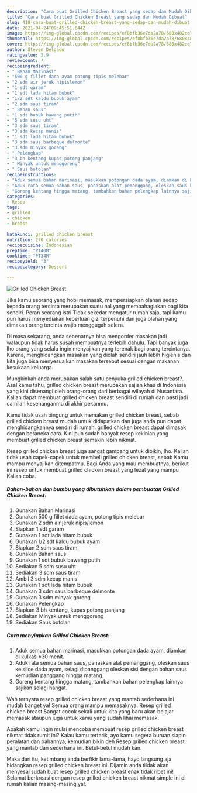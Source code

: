 ```yaml
---
description: "Cara buat Grilled Chicken Breast yang sedap dan Mudah Dibuat"
title: "Cara buat Grilled Chicken Breast yang sedap dan Mudah Dibuat"
slug: 418-cara-buat-grilled-chicken-breast-yang-sedap-dan-mudah-dibuat
date: 2021-04-24T09:45:51.644Z
image: https://img-global.cpcdn.com/recipes/ef8bfb36e7da2a78/680x482cq70/grilled-chicken-breast-foto-resep-utama.jpg
thumbnail: https://img-global.cpcdn.com/recipes/ef8bfb36e7da2a78/680x482cq70/grilled-chicken-breast-foto-resep-utama.jpg
cover: https://img-global.cpcdn.com/recipes/ef8bfb36e7da2a78/680x482cq70/grilled-chicken-breast-foto-resep-utama.jpg
author: Steven Delgado
ratingvalue: 3.9
reviewcount: 7
recipeingredient:
- " Bahan Marinasi"
- "500 g fillet dada ayam potong tipis melebar"
- "2 sdm air jeruk nipislemon"
- "1 sdt garam"
- "1 sdt lada hitam bubuk"
- "1/2 sdt kaldu bubuk ayam"
- "2 sdm saus tiram"
- " Bahan saus"
- "1 sdt bubuk bawang putih"
- "5 sdm susu uht"
- "3 sdm saus tiram"
- "3 sdm kecap manis"
- "1 sdt lada hitam bubuk"
- "3 sdm saus barbeque delmonte"
- "3 sdm minyak goreng"
- " Pelengkap"
- "3 bh kentang kupas potong panjang"
- " Minyak untuk menggoreng"
- " Saus botolan"
recipeinstructions:
- "Aduk semua bahan marinasi, masukkan potongan dada ayam, diamkan di kulkas ±30 menit."
- "Aduk rata semua bahan saus, panaskan alat pemanggang, oleskan saus ke slice dada ayam, selagi dipanggang oleskan sisi dengan bahan saus kemudian panggang hingga matang."
- "Goreng kentang hingga matang, tambahkan bahan pelengkap lainnya sajikan selagi hangat."
categories:
- Resep
tags:
- grilled
- chicken
- breast

katakunci: grilled chicken breast 
nutrition: 270 calories
recipecuisine: Indonesian
preptime: "PT40M"
cooktime: "PT34M"
recipeyield: "3"
recipecategory: Dessert

---
```



![Grilled Chicken Breast](https://img-global.cpcdn.com/recipes/ef8bfb36e7da2a78/680x482cq70/grilled-chicken-breast-foto-resep-utama.jpg)

Jika kamu seorang yang hobi memasak, mempersiapkan olahan sedap kepada orang tercinta merupakan suatu hal yang membahagiakan bagi kita sendiri. Peran seorang istri Tidak sekedar mengatur rumah saja, tapi kamu pun harus menyediakan keperluan gizi terpenuhi dan juga olahan yang dimakan orang tercinta wajib menggugah selera.

Di masa  sekarang, anda sebenarnya bisa mengorder masakan jadi walaupun tidak harus susah membuatnya terlebih dahulu. Tapi banyak juga lho orang yang selalu ingin menyajikan yang terenak bagi orang tercintanya. Karena, menghidangkan masakan yang diolah sendiri jauh lebih higienis dan kita juga bisa menyesuaikan masakan tersebut sesuai dengan makanan kesukaan keluarga. 



Mungkinkah anda merupakan salah satu penyuka grilled chicken breast?. Asal kamu tahu, grilled chicken breast merupakan sajian khas di Indonesia yang kini disenangi oleh orang-orang dari berbagai wilayah di Nusantara. Kalian dapat membuat grilled chicken breast sendiri di rumah dan pasti jadi camilan kesenanganmu di akhir pekanmu.

Kamu tidak usah bingung untuk memakan grilled chicken breast, sebab grilled chicken breast mudah untuk didapatkan dan juga anda pun dapat menghidangkannya sendiri di rumah. grilled chicken breast dapat dimasak dengan beraneka cara. Kini pun sudah banyak resep kekinian yang membuat grilled chicken breast semakin lebih nikmat.

Resep grilled chicken breast juga sangat gampang untuk dibikin, lho. Kalian tidak usah capek-capek untuk membeli grilled chicken breast, sebab Kamu mampu menyajikan ditempatmu. Bagi Anda yang mau membuatnya, berikut ini resep untuk membuat grilled chicken breast yang lezat yang mampu Kalian coba.

<!--inarticleads1-->

##### Bahan-bahan dan bumbu yang dibutuhkan dalam pembuatan Grilled Chicken Breast:

1. Gunakan  Bahan Marinasi
1. Gunakan 500 g fillet dada ayam, potong tipis melebar
1. Gunakan 2 sdm air jeruk nipis/lemon
1. Siapkan 1 sdt garam
1. Gunakan 1 sdt lada hitam bubuk
1. Gunakan 1/2 sdt kaldu bubuk ayam
1. Siapkan 2 sdm saus tiram
1. Gunakan  Bahan saus
1. Gunakan 1 sdt bubuk bawang putih
1. Sediakan 5 sdm susu uht
1. Sediakan 3 sdm saus tiram
1. Ambil 3 sdm kecap manis
1. Gunakan 1 sdt lada hitam bubuk
1. Gunakan 3 sdm saus barbeque delmonte
1. Gunakan 3 sdm minyak goreng
1. Gunakan  Pelengkap
1. Siapkan 3 bh kentang, kupas potong panjang
1. Sediakan  Minyak untuk menggoreng
1. Sediakan  Saus botolan




<!--inarticleads2-->

##### Cara menyiapkan Grilled Chicken Breast:

1. Aduk semua bahan marinasi, masukkan potongan dada ayam, diamkan di kulkas ±30 menit.
1. Aduk rata semua bahan saus, panaskan alat pemanggang, oleskan saus ke slice dada ayam, selagi dipanggang oleskan sisi dengan bahan saus kemudian panggang hingga matang.
1. Goreng kentang hingga matang, tambahkan bahan pelengkap lainnya sajikan selagi hangat.




Wah ternyata resep grilled chicken breast yang mantab sederhana ini mudah banget ya! Semua orang mampu memasaknya. Resep grilled chicken breast Sangat cocok sekali untuk kita yang baru akan belajar memasak ataupun juga untuk kamu yang sudah lihai memasak.

Apakah kamu ingin mulai mencoba membuat resep grilled chicken breast nikmat tidak rumit ini? Kalau kamu tertarik, ayo kamu segera buruan siapin peralatan dan bahannya, kemudian bikin deh Resep grilled chicken breast yang mantab dan sederhana ini. Betul-betul mudah kan. 

Maka dari itu, ketimbang anda berfikir lama-lama, hayo langsung aja hidangkan resep grilled chicken breast ini. Dijamin anda tiidak akan menyesal sudah buat resep grilled chicken breast enak tidak ribet ini! Selamat berkreasi dengan resep grilled chicken breast nikmat simple ini di rumah kalian masing-masing,ya!.

